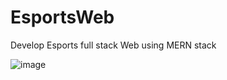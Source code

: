 # EsportsWeb
Develop Esports full stack Web using MERN stack

![image](https://github.com/user-attachments/assets/5800084f-fa71-4dc7-99f2-0e0633a41457)
